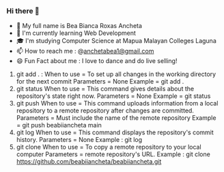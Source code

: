 ### Hi there 👋

- 🤔 My full name is Bea Bianca Roxas Ancheta
- 🌱 I'm currently learning Web Development
- 🎓 I'm studying Computer Science at Mapua Malayan Colleges Laguna
- 📫 How to reach me : @anchetabea1@gmail.com
- 😄 Fun Fact about me : I love to dance and do live selling!

1. git add . :
When to use = To set up all changes in the working directory for the next commit
Parameters = None
Example = git add .
2. git status
When to use = This command gives details about the repository's state right now.
Parameters = None
Example = git status
3. git push 
When to use = This command uploads information from a local repository to a remote repository after changes are committed.
Parameters  = Must include the name of the remote repository
Example = git push beabiiancheta main
4. git log
When to use = This command displays the repository's commit history.
Parameters  = None
Example : git log
5. git clone
When to use = To copy a remote repository to your local computer
Parameters  = remote repository's URL.
Example : git clone https://github.com/beabiiancheta/beabiiancheta.git

